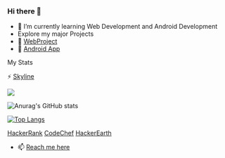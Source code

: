 ### Hi there 👋
- 🌱 I’m currently learning Web Development and Android Development
- Explore my major Projects 
- 🔭   [WebProject](https://github.com/saikiranreddyappidi/WebProject) 
- 🔭   [Android App](https://github.com/saikiranreddyappidi/Calculator)
<!--
**saikiranreddyappidi/saikiranreddyappidi** is a ✨ _special_ ✨ repository because its `README.md` (this file) appears on your GitHub profile.

Here are some ideas to get you started:

- 🔭 I’m currently working on ...
- 🌱 I’m currently learning ...
- 👯 I’m looking to collaborate on ...
- 🤔 I’m looking for help with ...
- 💬 Ask me about ...
- 📫 How to reach me: ...
- 😄 Pronouns: ...
- ⚡ Fun fact: ...
-->
My Stats

⚡ [Skyline](https://skyline.github.com/saikiranreddyappidi/2022)

![](https://komarev.com/ghpvc/?username=saikiranreddyappidi&color=blueviolet)

![Anurag's GitHub stats](https://github-readme-stats.vercel.app/api?username=saikiranreddyappidi&show_icons=true&theme=radical)

[![Top Langs](https://github-readme-stats.vercel.app/api/top-langs/?username=saikiranreddyappidi&layout=compact)](https://github.com/anuraghazra/github-readme-stats)

[HackerRank](https://www.hackerrank.com/saikiranreddyap1)
[CodeChef](https://www.codechef.com/users/saikiranreddya)
[HackerEarth](https://www.hackerearth.com/@saikiranreddyappidi)

- 📫 [Reach me here](https://saikiranreddyappidi.github.io/WebProject/)
